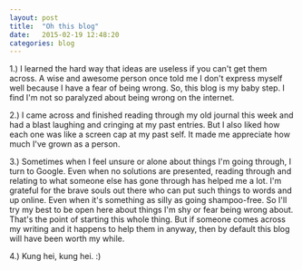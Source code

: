 ```yaml
---
layout: post
title:  "Oh this blog"
date:   2015-02-19 12:48:20
categories: blog
---
```

1.) I learned the hard way that ideas are useless if you can't get them across. A wise and awesome person once told me I don't express myself well  because I have a fear of being wrong. So, this blog is my baby step. I find I'm not so paralyzed about being wrong on the internet. 

2.) I came across and finished reading through my old journal this week and had a blast laughing and cringing at my past entries. But I also liked how each one was like a screen cap at my past self. It made me appreciate how much I've grown as a person. 

3.) Sometimes when I feel unsure or alone about things I'm going through, I turn to Google. Even when no solutions are presented, reading through and relating to what someone else has gone through has helped me a lot. I'm grateful for the brave souls out there who can put such things to words and up online. Even when it's something as silly as going shampoo-free. So I'll try my best to be open here about things I'm shy or fear being wrong about. That's the point of starting this whole thing. But if someone comes across my writing and it happens to help them in anyway, then by default this blog will have been worth my while. 

4.) Kung hei, kung hei. :)
